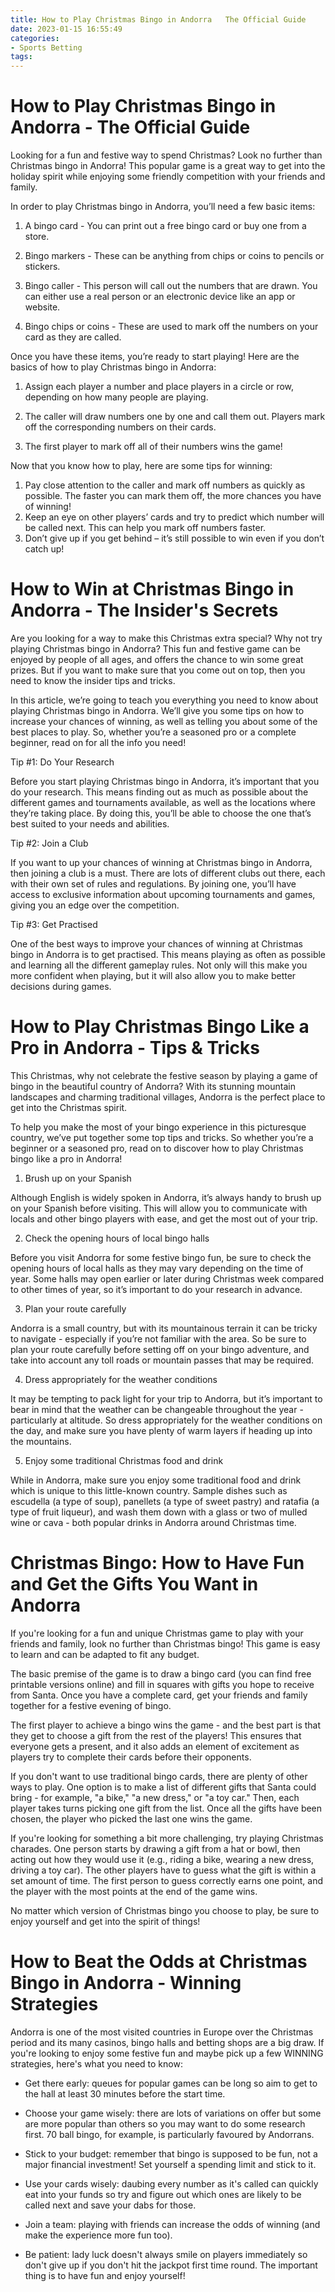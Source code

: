```yaml
---
title: How to Play Christmas Bingo in Andorra   The Official Guide
date: 2023-01-15 16:55:49
categories:
- Sports Betting
tags:
---
```



#  How to Play Christmas Bingo in Andorra - The Official Guide

Looking for a fun and festive way to spend Christmas? Look no further than Christmas bingo in Andorra! This popular game is a great way to get into the holiday spirit while enjoying some friendly competition with your friends and family.

In order to play Christmas bingo in Andorra, you’ll need a few basic items:

1. A bingo card - You can print out a free bingo card or buy one from a store.

2. Bingo markers - These can be anything from chips or coins to pencils or stickers.

3. Bingo caller - This person will call out the numbers that are drawn. You can either use a real person or an electronic device like an app or website.

4. Bingo chips or coins - These are used to mark off the numbers on your card as they are called.

Once you have these items, you’re ready to start playing! Here are the basics of how to play Christmas bingo in Andorra:

1. Assign each player a number and place players in a circle or row, depending on how many people are playing.

2. The caller will draw numbers one by one and call them out. Players mark off the corresponding numbers on their cards.

3. The first player to mark off all of their numbers wins the game!


Now that you know how to play, here are some tips for winning:
1. Pay close attention to the caller and mark off numbers as quickly as possible. The faster you can mark them off, the more chances you have of winning!
2. Keep an eye on other players’ cards and try to predict which number will be called next. This can help you mark off numbers faster.
3. Don’t give up if you get behind – it’s still possible to win even if you don’t catch up!

#  How to Win at Christmas Bingo in Andorra - The Insider's Secrets

Are you looking for a way to make this Christmas extra special? Why not try playing Christmas bingo in Andorra? This fun and festive game can be enjoyed by people of all ages, and offers the chance to win some great prizes. But if you want to make sure that you come out on top, then you need to know the insider tips and tricks.

In this article, we’re going to teach you everything you need to know about playing Christmas bingo in Andorra. We’ll give you some tips on how to increase your chances of winning, as well as telling you about some of the best places to play. So, whether you’re a seasoned pro or a complete beginner, read on for all the info you need!

Tip #1: Do Your Research

Before you start playing Christmas bingo in Andorra, it’s important that you do your research. This means finding out as much as possible about the different games and tournaments available, as well as the locations where they’re taking place. By doing this, you’ll be able to choose the one that’s best suited to your needs and abilities.

Tip #2: Join a Club

If you want to up your chances of winning at Christmas bingo in Andorra, then joining a club is a must. There are lots of different clubs out there, each with their own set of rules and regulations. By joining one, you’ll have access to exclusive information about upcoming tournaments and games, giving you an edge over the competition.

Tip #3: Get Practised

One of the best ways to improve your chances of winning at Christmas bingo in Andorra is to get practised. This means playing as often as possible and learning all the different gameplay rules. Not only will this make you more confident when playing, but it will also allow you to make better decisions during games.

#  How to Play Christmas Bingo Like a Pro in Andorra - Tips & Tricks

This Christmas, why not celebrate the festive season by playing a game of bingo in the beautiful country of Andorra? With its stunning mountain landscapes and charming traditional villages, Andorra is the perfect place to get into the Christmas spirit.

To help you make the most of your bingo experience in this picturesque country, we’ve put together some top tips and tricks. So whether you’re a beginner or a seasoned pro, read on to discover how to play Christmas bingo like a pro in Andorra!

1. Brush up on your Spanish

Although English is widely spoken in Andorra, it’s always handy to brush up on your Spanish before visiting. This will allow you to communicate with locals and other bingo players with ease, and get the most out of your trip.

2. Check the opening hours of local bingo halls

Before you visit Andorra for some festive bingo fun, be sure to check the opening hours of local halls as they may vary depending on the time of year. Some halls may open earlier or later during Christmas week compared to other times of year, so it’s important to do your research in advance.

3. Plan your route carefully

Andorra is a small country, but with its mountainous terrain it can be tricky to navigate - especially if you’re not familiar with the area. So be sure to plan your route carefully before setting off on your bingo adventure, and take into account any toll roads or mountain passes that may be required.

4. Dress appropriately for the weather conditions

It may be tempting to pack light for your trip to Andorra, but it’s important to bear in mind that the weather can be changeable throughout the year - particularly at altitude. So dress appropriately for the weather conditions on the day, and make sure you have plenty of warm layers if heading up into the mountains.

5. Enjoy some traditional Christmas food and drink

While in Andorra, make sure you enjoy some traditional food and drink which is unique to this little-known country. Sample dishes such as escudella (a type of soup), panellets (a type of sweet pastry) and ratafia (a type of fruit liqueur), and wash them down with a glass or two of mulled wine or cava - both popular drinks in Andorra around Christmas time.

#  Christmas Bingo: How to Have Fun and Get the Gifts You Want in Andorra

If you're looking for a fun and unique Christmas game to play with your friends and family, look no further than Christmas bingo! This game is easy to learn and can be adapted to fit any budget.

The basic premise of the game is to draw a bingo card (you can find free printable versions online) and fill in squares with gifts you hope to receive from Santa. Once you have a complete card, get your friends and family together for a festive evening of bingo.

The first player to achieve a bingo wins the game - and the best part is that they get to choose a gift from the rest of the players! This ensures that everyone gets a present, and it also adds an element of excitement as players try to complete their cards before their opponents.

If you don't want to use traditional bingo cards, there are plenty of other ways to play. One option is to make a list of different gifts that Santa could bring - for example, "a bike," "a new dress," or "a toy car." Then, each player takes turns picking one gift from the list. Once all the gifts have been chosen, the player who picked the last one wins the game.

If you're looking for something a bit more challenging, try playing Christmas charades. One person starts by drawing a gift from a hat or bowl, then acting out how they would use it (e.g., riding a bike, wearing a new dress, driving a toy car). The other players have to guess what the gift is within a set amount of time. The first person to guess correctly earns one point, and the player with the most points at the end of the game wins.

No matter which version of Christmas bingo you choose to play, be sure to enjoy yourself and get into the spirit of things!

#  How to Beat the Odds at Christmas Bingo in Andorra - Winning Strategies

Andorra is one of the most visited countries in Europe over the Christmas period and its many casinos, bingo halls and betting shops are a big draw. If you're looking to enjoy some festive fun and maybe pick up a few WINNING strategies, here's what you need to know:

- Get there early: queues for popular games can be long so aim to get to the hall at least 30 minutes before the start time.

- Choose your game wisely: there are lots of variations on offer but some are more popular than others so you may want to do some research first. 70 ball bingo, for example, is particularly favoured by Andorrans.

- Stick to your budget: remember that bingo is supposed to be fun, not a major financial investment! Set yourself a spending limit and stick to it.

- Use your cards wisely: daubing every number as it's called can quickly eat into your funds so try and figure out which ones are likely to be called next and save your dabs for those.

- Join a team: playing with friends can increase the odds of winning (and make the experience more fun too).

- Be patient: lady luck doesn't always smile on players immediately so don't give up if you don't hit the jackpot first time round. The important thing is to have fun and enjoy yourself!